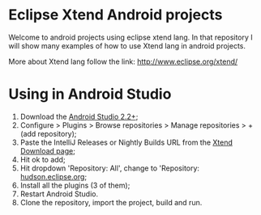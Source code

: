 Eclipse Xtend Android projects
===================

Welcome to android projects using eclipse xtend lang. In that repository I will show many examples of how to use Xtend lang in android projects.

More about Xtend lang follow the link: http://www.eclipse.org/xtend/


Using in Android Studio
=======================

1. Download the [Android Studio 2.2+](http://tools.android.com/download/studio/stable);
2. Configure > Plugins > Browse repositories > Manage repositories > + (add repository);
3. Paste the IntelliJ Releases or Nightly Builds URL from the [Xtend Download page](http://www.eclipse.org/xtend/download.html);
4. Hit ok to add;
5. Hit dropdown 'Repository: All', change to 'Repository: [hudson.eclipse.org](https://hudson.eclipse.org/xtext/job/xtext-intellij/lastSuccessfulBuild/artifact/git-repo/intellij/build/ideaRepository/updatePlugins.xml);
6. Install all the plugins (3 of them);
7. Restart Android Studio.
8. Clone the repository, import the project, build and run.

